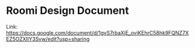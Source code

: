 # Roomi Design Document

Link: https://docs.google.com/document/d/1gvS7rbaXjE_oviKEhrC58hk9FQNZ7XEZ5OZXIlY3Syw/edit?usp=sharing
